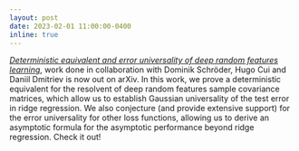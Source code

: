 ```yaml
---
layout: post
date: 2023-02-01 11:00:00-0400
inline: true
---
```


[*Deterministic equivalent and error universality of deep random features learning*](https://arxiv.org/abs/2302.00401), work done in collaboration with Dominik Schröder, Hugo Cui and Daniil Dmitriev is now out on arXiv. In this work, we prove a deterministic equivalent for the resolvent of deep random features sample covariance matrices, which allow us to establish Gaussian universality of the test error in ridge regression. We also conjecture (and provide extensive support) for the error universality for other loss functions, allowing us to derive an asymptotic formula for the asymptotic performance beyond ridge regression.  Check it out! 
